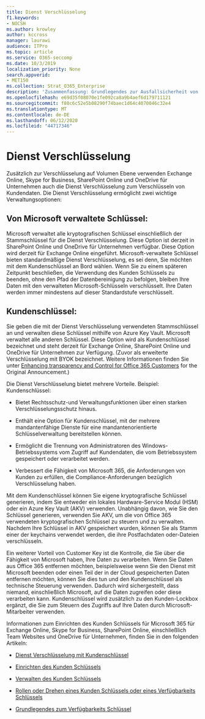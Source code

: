```yaml
---
title: Dienst Verschlüsselung
f1.keywords:
- NOCSH
ms.author: krowley
author: kccross
manager: laurawi
audience: ITPro
ms.topic: article
ms.service: O365-seccomp
ms.date: 10/3/2019
localization_priority: None
search.appverid:
- MET150
ms.collection: Strat_O365_Enterprise
description: 'Zusammenfassung: Grundlegendes zur Ausfallsicherheit von Daten in Microsoft Office 365.'
ms.openlocfilehash: e69d35f08070e1fe092ca8a9b4aef6d179711121
ms.sourcegitcommit: f80c6c52e5b08290f74baec1d64c4070046c32e4
ms.translationtype: MT
ms.contentlocale: de-DE
ms.lasthandoff: 06/12/2020
ms.locfileid: "44717346"
---
```

# <a name="service-encryption"></a>Dienst Verschlüsselung

Zusätzlich zur Verschlüsselung auf Volumen Ebene verwenden Exchange Online, Skype for Business, SharePoint Online und OneDrive für Unternehmen auch die Dienst Verschlüsselung zum Verschlüsseln von Kundendaten. Die Dienst Verschlüsselung ermöglicht zwei wichtige Verwaltungsoptionen:

## <a name="microsoft-managed-keys"></a>Von Microsoft verwaltete Schlüssel: 
Microsoft verwaltet alle kryptografischen Schlüssel einschließlich der Stammschlüssel für die Dienst Verschlüsselung. Diese Option ist derzeit in SharePoint Online und OneDrive für Unternehmen verfügbar. Diese Option wird derzeit für Exchange Online eingeführt. Microsoft-verwaltete Schlüssel bieten standardmäßige Dienst Verschlüsselung, es sei denn, Sie möchten mit dem Kundenschlüssel an Bord wählen. Wenn Sie zu einem späteren Zeitpunkt beschließen, die Verwendung des Kunden Schlüssels zu beenden, ohne den Pfad der Datenbereinigung zu befolgen, bleiben Ihre Daten mit den verwalteten Microsoft-Schlüsseln verschlüsselt. Ihre Daten werden immer mindestens auf dieser Standardstufe verschlüsselt. 

## <a name="customer-key"></a>Kundenschlüssel: 
Sie geben die mit der Dienst Verschlüsselung verwendeten Stammschlüssel an und verwalten diese Schlüssel mithilfe von Azure Key Vault. Microsoft verwaltet alle anderen Schlüssel. Diese Option wird als Kundenschlüssel bezeichnet und steht derzeit für Exchange Online, SharePoint Online und OneDrive für Unternehmen zur Verfügung. (Zuvor als erweiterte Verschlüsselung mit BYOK bezeichnet. Weitere Informationen finden Sie unter [Enhancing transparency and Control for Office 365 Customers](https://blogs.office.com/2015/04/21/enhancing-transparency-and-control-for-office-365-customers/) for the Original Announcement.)

Die Dienst Verschlüsselung bietet mehrere Vorteile. Beispiel: Kundenschlüssel:

- Bietet Rechtsschutz-und Verwaltungsfunktionen über einen starken Verschlüsselungsschutz hinaus.

- Enthält eine Option für Kundenschlüssel, mit der mehrere mandantenfähige Dienste für eine mandantenorientierte Schlüsselverwaltung bereitstellen können.

- Ermöglicht die Trennung von Administratoren des Windows-Betriebssystems vom Zugriff auf Kundendaten, die vom Betriebssystem gespeichert oder verarbeitet werden.

- Verbessert die Fähigkeit von Microsoft 365, die Anforderungen von Kunden zu erfüllen, die Compliance-Anforderungen bezüglich Verschlüsselung haben.

Mit dem Kundenschlüssel können Sie eigene kryptografische Schlüssel generieren, indem Sie entweder ein lokales Hardware-Service Modul (HSM) oder ein Azure Key Vault (AKV) verwenden. Unabhängig davon, wie Sie den Schlüssel generieren, verwenden Sie AKV, um die von Office 365 verwendeten kryptografischen Schlüssel zu steuern und zu verwalten. Nachdem Ihre Schlüssel in AKV gespeichert wurden, können Sie als Stamm einer der keychains verwendet werden, die ihre Postfachdaten oder-Dateien verschlüsseln.

Ein weiterer Vorteil von Customer Key ist die Kontrolle, die Sie über die Fähigkeit von Microsoft haben, Ihre Daten zu verarbeiten. Wenn Sie Daten aus Office 365 entfernen möchten, beispielsweise wenn Sie den Dienst mit Microsoft beenden oder einen Teil der in der Cloud gespeicherten Daten entfernen möchten, können Sie dies tun und den Kundenschlüssel als technische Steuerung verwenden. Dadurch wird sichergestellt, dass niemand, einschließlich Microsoft, auf die Daten zugreifen oder diese verarbeiten kann. Kundenschlüssel wird zusätzlich zu den Kunden-Lockbox ergänzt, die Sie zum Steuern des Zugriffs auf Ihre Daten durch Microsoft-Mitarbeiter verwenden.

Informationen zum Einrichten des Kunden Schlüssels für Microsoft 365 für Exchange Online, Skype for Business, SharePoint Online, einschließlich Team Websites und OneDrive für Unternehmen, finden Sie in den folgenden Artikeln:

- [Dienst Verschlüsselung mit Kundenschlüssel](customer-key-overview.md)

- [Einrichten des Kunden Schlüssels](customer-key-set-up.md)

- [Verwalten des Kunden Schlüssels](customer-key-manage.md)

- [Rollen oder Drehen eines Kunden Schlüssels oder eines Verfügbarkeits Schlüssels](customer-key-availability-key-roll.md)

- [Grundlegendes zum Verfügbarkeits Schlüssel](customer-key-availability-key-understand.md)

